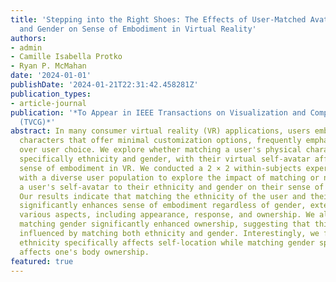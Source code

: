 ```yaml
---
title: 'Stepping into the Right Shoes: The Effects of User-Matched Avatar Ethnicity
  and Gender on Sense of Embodiment in Virtual Reality'
authors:
- admin
- Camille Isabella Protko
- Ryan P. McMahan
date: '2024-01-01'
publishDate: '2024-01-21T22:31:42.458281Z'
publication_types:
- article-journal
publication: '*To Appear in IEEE Transactions on Visualization and Computer Graphics
  (TVCG)*'
abstract: In many consumer virtual reality (VR) applications, users embody predefined
  characters that offer minimal customization options, frequently emphasizing storytelling
  over user choice. We explore whether matching a user's physical characteristics,
  specifically ethnicity and gender, with their virtual self-avatar affects their
  sense of embodiment in VR. We conducted a 2 × 2 within-subjects experiment (n=32)
  with a diverse user population to explore the impact of matching or not matching
  a user's self-avatar to their ethnicity and gender on their sense of embodiment.
  Our results indicate that matching the ethnicity of the user and their self-avatar
  significantly enhances sense of embodiment regardless of gender, extending across
  various aspects, including appearance, response, and ownership. We also found that
  matching gender significantly enhanced ownership, suggesting that this aspect is
  influenced by matching both ethnicity and gender. Interestingly, we found that matching
  ethnicity specifically affects self-location while matching gender specifically
  affects one's body ownership.
featured: true
---
```

